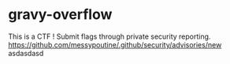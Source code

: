 # gravy-overflow

This is a CTF !
Submit flags through private security reporting. https://github.com/messypoutine/.github/security/advisories/new
asdasdasd
